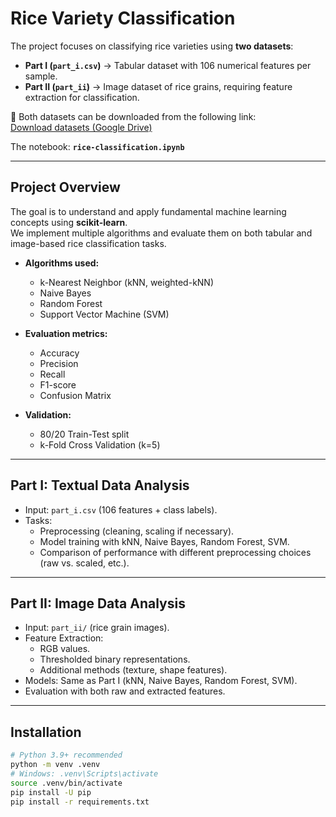 # Rice Variety Classification

The project focuses on classifying rice varieties using **two datasets**:

- **Part I (`part_i.csv`)** → Tabular dataset with 106 numerical features per sample.  
- **Part II (`part_ii`)** → Image dataset of rice grains, requiring feature extraction for classification.  

📂 Both datasets can be downloaded from the following link:  
[Download datasets (Google Drive)](https://drive.google.com/file/d/1YKJf28t_B3DhZlzeabFBlC2aM9Kottk3/view?usp=sharing)

The notebook: **`rice-classification.ipynb`**

---

## Project Overview
The goal is to understand and apply fundamental machine learning concepts using **scikit-learn**.  
We implement multiple algorithms and evaluate them on both tabular and image-based rice classification tasks.

- **Algorithms used:**  
  - k-Nearest Neighbor (kNN, weighted-kNN)  
  - Naive Bayes  
  - Random Forest  
  - Support Vector Machine (SVM)  

- **Evaluation metrics:**  
  - Accuracy  
  - Precision  
  - Recall  
  - F1-score  
  - Confusion Matrix  

- **Validation:**  
  - 80/20 Train-Test split  
  - k-Fold Cross Validation (k=5)

---

## Part I: Textual Data Analysis
- Input: `part_i.csv` (106 features + class labels).  
- Tasks:  
  - Preprocessing (cleaning, scaling if necessary).  
  - Model training with kNN, Naive Bayes, Random Forest, SVM.  
  - Comparison of performance with different preprocessing choices (raw vs. scaled, etc.).

---

## Part II: Image Data Analysis
- Input: `part_ii/` (rice grain images).  
- Feature Extraction:  
  - RGB values.  
  - Thresholded binary representations.  
  - Additional methods (texture, shape features).  
- Models: Same as Part I (kNN, Naive Bayes, Random Forest, SVM).  
- Evaluation with both raw and extracted features.

---

## Installation
```bash
# Python 3.9+ recommended
python -m venv .venv
# Windows: .venv\Scripts\activate
source .venv/bin/activate
pip install -U pip
pip install -r requirements.txt
